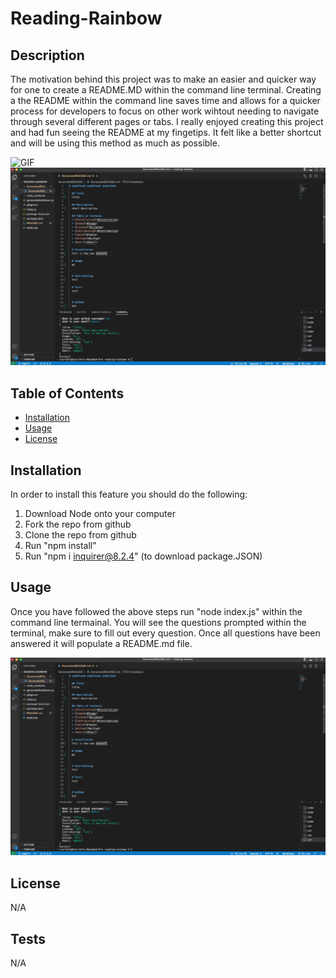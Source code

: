 # Reading-Rainbow

## Description 

The motivation behind this project was to make an easier and quicker way for one to create a README.MD within the command line terminal. Creating a the README within the command line saves time and allows for a quicker process for developers to focus on other work wihtout needing to navigate through several different pages or tabs. I really enjoyed creating this project and had fun seeing the README at my fingetips. It felt like a better shortcut and will be using this method as much as possible.


![GIF](./assets/GIF.gif)
![IMG](./assets/IMG.png)

## Table of Contents

* [Installation](#installation)
* [Usage](#usage)
* [License](#license)


## Installation

In order to install this feature you should do the following:

1. Download Node onto your computer
2. Fork the repo from github
3. Clone the repo from github
3. Run "npm install"
4. Run "npm i inquirer@8.2.4" (to download package.JSON)


## Usage 

Once you have followed the above steps run "node index.js" within the command line termainal. You will see the questions prompted within the terminal, make sure to fill out every question. Once all questions have been answered it will populate a README.md file.

![IMG](./assets/IMG.png)

## License
N/A

## Tests

N/A




